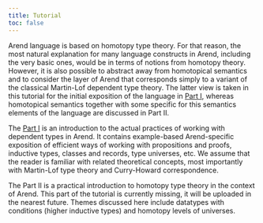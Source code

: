 ```yaml
---
title: Tutorial
toc: false
---
```


Arend language is based on homotopy type theory. For that reason, the most natural explanation for many language constructs in Arend,
including the very basic ones, would be in terms of notions from homotopy theory. However, it is also possible to abstract away from 
homotopical semantics and to consider the layer of Arend that corresponds simply to a variant of the classical Martin-Lof dependent
type theory. The latter view is taken in this tutorial for the initial exposition of the language in [Part I](PartI), whereas homotopical semantics
together with some specific for this semantics elements of the language are discussed in Part II. 

The [Part I](PartI) is an introduction to the actual practices of working with dependent types in Arend. It contains
example-based Arend-specific exposition of efficient ways of working with propositions and proofs, inductive types, classes and records,
type universes, etc. We assume that the reader is familiar with related theoretical concepts, most importantly with Martin-Lof type theory
and Curry-Howard correspondence.

The Part II is a practical introduction to homotopy type theory in the context of Arend. This part of the tutorial is currently missing, it will
be uploaded in the nearest future. Themes discussed here include datatypes with conditions (higher inductive types) and homotopy levels of
universes.
